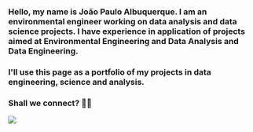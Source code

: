 ### Hello, my name is João Paulo Albuquerque. I am an environmental engineer working on data analysis and data science projects. I have experience in application of projects aimed at Environmental Engineering and Data Analysis and Data Engineering.

### I'll use this page as a portfolio of my projects in data engineering, science and analysis.

### Shall we connect? 👋🏽

<div> 
  <a href="https://www.linkedin.com/in/joao-paulo-albuquerque/" target="_blank"><img src="https://img.shields.io/badge/-LinkedIn-%230077B5?style=for-the-badge&logo=linkedin&logoColor=white" target="_blank"></a> 
 
</div>
